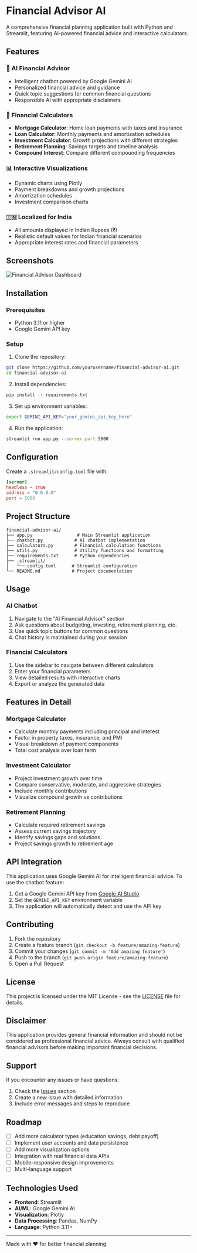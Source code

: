 # Financial Advisor AI

A comprehensive financial planning application built with Python and Streamlit, featuring AI-powered financial advice and interactive calculators.

## Features

### 🤖 AI Financial Advisor
- Intelligent chatbot powered by Google Gemini AI
- Personalized financial advice and guidance
- Quick topic suggestions for common financial questions
- Responsible AI with appropriate disclaimers

### 🧮 Financial Calculators
- **Mortgage Calculator**: Home loan payments with taxes and insurance
- **Loan Calculator**: Monthly payments and amortization schedules
- **Investment Calculator**: Growth projections with different strategies
- **Retirement Planning**: Savings targets and timeline analysis
- **Compound Interest**: Compare different compounding frequencies

### 📊 Interactive Visualizations
- Dynamic charts using Plotly
- Payment breakdowns and growth projections
- Amortization schedules
- Investment comparison charts

### 🇮🇳 Localized for India
- All amounts displayed in Indian Rupees (₹)
- Realistic default values for Indian financial scenarios
- Appropriate interest rates and financial parameters

## Screenshots

![Financial Advisor Dashboard](https://via.placeholder.com/800x400?text=Financial+Advisor+Dashboard)

## Installation

### Prerequisites
- Python 3.11 or higher
- Google Gemini API key

### Setup

1. Clone the repository:
```bash
git clone https://github.com/yourusername/financial-advisor-ai.git
cd financial-advisor-ai
```

2. Install dependencies:
```bash
pip install -r requirements.txt
```

3. Set up environment variables:
```bash
export GEMINI_API_KEY="your_gemini_api_key_here"
```

4. Run the application:
```bash
streamlit run app.py --server.port 5000
```

## Configuration

Create a `.streamlit/config.toml` file with:
```toml
[server]
headless = true
address = "0.0.0.0"
port = 5000
```

## Project Structure

```
financial-advisor-ai/
├── app.py                 # Main Streamlit application
├── chatbot.py            # AI chatbot implementation
├── calculators.py        # Financial calculation functions
├── utils.py              # Utility functions and formatting
├── requirements.txt      # Python dependencies
├── .streamlit/
│   └── config.toml      # Streamlit configuration
└── README.md            # Project documentation
```

## Usage

### AI Chatbot
1. Navigate to the "AI Financial Advisor" section
2. Ask questions about budgeting, investing, retirement planning, etc.
3. Use quick topic buttons for common questions
4. Chat history is maintained during your session

### Financial Calculators
1. Use the sidebar to navigate between different calculators
2. Enter your financial parameters
3. View detailed results with interactive charts
4. Export or analyze the generated data

## Features in Detail

### Mortgage Calculator
- Calculate monthly payments including principal and interest
- Factor in property taxes, insurance, and PMI
- Visual breakdown of payment components
- Total cost analysis over loan term

### Investment Calculator
- Project investment growth over time
- Compare conservative, moderate, and aggressive strategies
- Include monthly contributions
- Visualize compound growth vs contributions

### Retirement Planning
- Calculate required retirement savings
- Assess current savings trajectory
- Identify savings gaps and solutions
- Project savings growth to retirement age

## API Integration

This application uses Google Gemini AI for intelligent financial advice. To use the chatbot feature:

1. Get a Google Gemini API key from [Google AI Studio](https://makersuite.google.com/)
2. Set the `GEMINI_API_KEY` environment variable
3. The application will automatically detect and use the API key

## Contributing

1. Fork the repository
2. Create a feature branch (`git checkout -b feature/amazing-feature`)
3. Commit your changes (`git commit -m 'Add amazing feature'`)
4. Push to the branch (`git push origin feature/amazing-feature`)
5. Open a Pull Request

## License

This project is licensed under the MIT License - see the [LICENSE](LICENSE) file for details.

## Disclaimer

This application provides general financial information and should not be considered as professional financial advice. Always consult with qualified financial advisors before making important financial decisions.

## Support

If you encounter any issues or have questions:
1. Check the [Issues](https://github.com/yourusername/financial-advisor-ai/issues) section
2. Create a new issue with detailed information
3. Include error messages and steps to reproduce

## Roadmap

- [ ] Add more calculator types (education savings, debt payoff)
- [ ] Implement user accounts and data persistence
- [ ] Add more visualization options
- [ ] Integration with real financial data APIs
- [ ] Mobile-responsive design improvements
- [ ] Multi-language support

## Technologies Used

- **Frontend**: Streamlit
- **AI/ML**: Google Gemini AI
- **Visualization**: Plotly
- **Data Processing**: Pandas, NumPy
- **Language**: Python 3.11+

---

Made with ❤️ for better financial planning